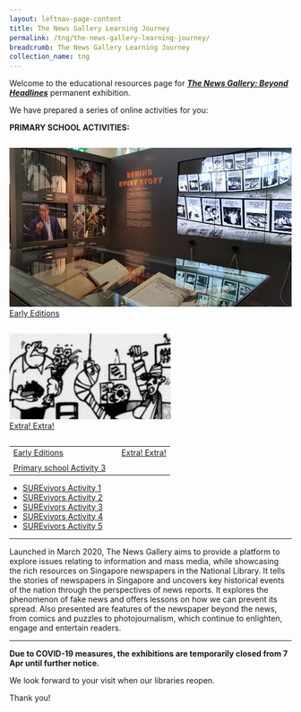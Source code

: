 ```yaml
---
layout: leftnav-page-content
title: The News Gallery Learning Journey
permalink: /tng/the-news-gallery-learning-journey/
breadcrumb: The News Gallery Learning Journey
collection_name: tng
---
```


Welcome to the educational resources page for [***The News Gallery: Beyond Headlines***](https://exhibitions.nlb.gov.sg/exhibitions/current-exhibitions/newsgallery) permanent exhibition. 

We have prepared a series of online activities for you:

**PRIMARY SCHOOL ACTIVITIES:**

<div class="row">
  <div class="column">
     <p><a href=/tng/pri-activity/><img src="/images/tng-pri-activity3.jpg"><br>Early Editions</a></p>
  </div>
  <div class="column">
    <p><a href=/tng/pri-activity2/><img src="/images/tng-pri-activity2.jpg"><br>Extra! Extra!</a></p>
  </div>
</div>

|                                                              |      |                                                             |
| ------------------------------------------------------------ | ---- | ----------------------------------------------------------- |
| [Early Editions](https://sure.nlb.gov.sg/tng/pri-activity/)  |      | [Extra! Extra!](https://sure.nlb.gov.sg/tng/pri-activity2/) |
|                                                              |      |                                                             |
| [Primary school Activity 3](https://sure.nlb.gov.sg/tng/pri-activity3/) |      |                                                             |

- [SUREvivors Activity 1](https://sure.nlb.gov.sg/tng/surevivors-activity/) 
- [SUREvivors Activity 2](/tng/surevivors-activity2/)
- [SUREvivors Activity 3](/tng/surevivors-activity3/)
- [SUREvivors Activity 4](/tng/surevivors-activity4/)
- [SUREvivors Activity 5](/tng/surevivors-activity5/)

<hr>

Launched in March 2020, The News Gallery aims to provide a platform to explore issues relating to information and mass media, while showcasing the rich resources on Singapore newspapers in the National Library. It tells the stories of newspapers in Singapore and uncovers key historical events of the nation through the perspectives of news reports. It explores the phenomenon of fake news and offers lessons on how we can prevent its spread. Also presented are features of the newspaper beyond the news, from comics and puzzles to photojournalism, which continue to enlighten, engage and entertain readers. 

<hr>

**Due to COVID-19 measures, the exhibitions are temporarily closed from 7 Apr until further notice.**

We look forward to your visit when our libraries reopen. 

Thank you!